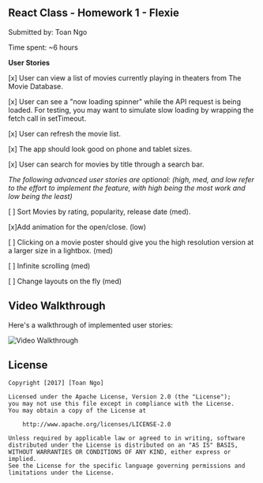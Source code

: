 ## React Class - Homework 1 - Flexie

Submitted by: Toan Ngo

Time spent: ~6 hours

**User Stories**

[x] User can view a list of movies currently playing in theaters from The Movie Database.

[x] User can see a "now loading spinner" while the API request is being loaded. For testing, you may want to simulate slow loading by wrapping the fetch call in setTimeout.

[x] User can refresh the movie list.

[x] The app should look good on phone and tablet sizes.

[x] User can search for movies by title through a search bar.

*The following advanced user stories are optional: (high, med, and low refer to the effort to implement the feature, with high being the most work and low being the least)*

[ ] Sort Movies by rating, popularity, release date (med).

[x]Add animation for the open/close. (low)

[ ] Clicking on a movie poster should give you the high resolution version at a larger size in a lightbox. (med)

[ ] Infinite scrolling (med)

[ ] Change layouts on the fly (med)

## Video Walkthrough

Here's a walkthrough of implemented user stories:

![Video Walkthrough](walkthrough.gif)

## License

    Copyright [2017] [Toan Ngo]

    Licensed under the Apache License, Version 2.0 (the "License");
    you may not use this file except in compliance with the License.
    You may obtain a copy of the License at

        http://www.apache.org/licenses/LICENSE-2.0

    Unless required by applicable law or agreed to in writing, software
    distributed under the License is distributed on an "AS IS" BASIS,
    WITHOUT WARRANTIES OR CONDITIONS OF ANY KIND, either express or implied.
    See the License for the specific language governing permissions and
    limitations under the License.